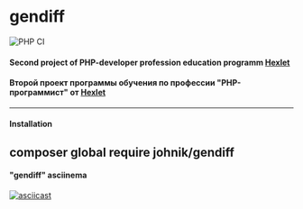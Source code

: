 # gendiff

![PHP CI](https://github.com/cryptobfund/php-project-lvl2/workflows/PHP%20CI/badge.svg)

#### Second project of PHP-developer profession education programm [Hexlet](https://ru.hexlet.io/)
#### Второй проект программы обучения по профессии "PHP-программист" от [Hexlet](https://ru.hexlet.io/)

---

#### Installation
composer global require johnik/gendiff
---



#### "gendiff" asciinema 
[![asciicast](https://asciinema.org/a/TulD1P1Bwf58O6cIZzbUjgNPs.svg)](https://asciinema.org/a/TulD1P1Bwf58O6cIZzbUjgNPs?speed=2&autoplay=1&size=small&theme=tango)
